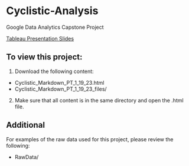 # Cyclistic-Analysis
Google Data Analytics Capstone Project

[Tableau Presentation Slides](https://public.tableau.com/views/CyclisticCaptsone-FinalPresentation/CyclisticCapstone?:language=en-US&:display_count=n&:origin=viz_share_link)

## To view this project:

1. Download the following content:
- Cyclistic_Markdown_PT_1_19_23.html
- Cyclistic_Markdown_PT_1_19_23_files/

2. Make sure that all content is in the same directory and open the .html file.

## Additional

For examples of the raw data used for this project, please review the following:
- RawData/

